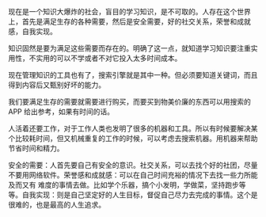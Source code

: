 
现在是一个知识大爆炸的社会，盲目的学习知识，是不可取的。人存在这个世界上，首先是满足生存的各种需要，然后是安全需要，好的社交关系，荣誉和成就感，自我实现。

知识固然是要为满足这些需要而存在的。明确了这一点，就知道学习知识要注重实用性，不实用的可以不学或者不对它投入太多时间成本。

现在管理知识的工具也有了，搜索引擎就是其中一种。但必须要知道关键词，而且得到内容后又甄别好坏的能力。

我们要满足生存的需要就需要进行购买，而要买到物美价廉的东西可以用搜索的APP 给出参考，如果有时间的话。

人活着还要工作，对于工作人类也发明了很多的机器和工具。所以有时候要解决某个比较耗时间，但又机械重复的工作的时候，可以考虑去搜索机器。用机器来帮助节省时间和精力。

安全的需要：人首先要自己有安全的意识。社交关系，可以去找个好的社团，尽量不要用网络软件。荣誉感和成就感：可以在自己时间充裕的情况下去找一些力所能及而又有
难度的事情去做。比如学个乐器，搞个小发明，学做菜，坚持跑步等等。自我实现：则是自己坚定好的人生目标，督促自己尽力去完成的事情。这个是很难的，也是最高的人生追求。
